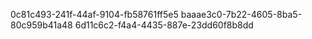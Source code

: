 0c81c493-241f-44af-9104-fb58761ff5e5
baaae3c0-7b22-4605-8ba5-80c959b41a48
6d11c6c2-f4a4-4435-887e-23dd60f8b8dd
